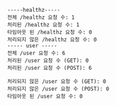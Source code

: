 
    -----healthz-----
    전체 /healthz 요청 수: 1
    처리된 /healthz 요청 수: 1
    타임아웃 된 /healthz 요청 수: 0
    처리되지 않은 /healthz 요청 수: 0
    ----- user -----
    전체 /user 요청 수: 6
    처리된 /user 요청 수 (GET): 0
    처리된 /user 요청 수 (POST): 6
    
    처리되지 않은 /user 요청 수 (GET): 0
    처리되지 않은 /user 요청 수 (POST): 0
    타임아웃 된 /user 요청 수: 0
    